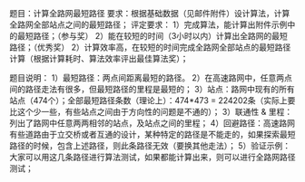 题目：计算全路网最短路径
要求：根据基础数据（见邮件附件）设计算法，计算全路网全部站点之间的最短路径；
评定要求：
	1）完成算法，能计算出附件示例中的最短路径；（参与奖）
	2）能在较短的时间（3小时以内）计算出全路网的最短路径；（优秀奖）
	2）计算效率高，在较短的时间完成全路网全部站点的最短路径计算（根据计算耗时、算法效率评出最佳算法奖）；

题目说明：
1）最短路径：两点间距离最短的路径。
2）在高速路网中，任意两点间的路径走法有很多，但最短路径的里程是最短的；
3）站点：路网中现有的所有站点（474个）；全部最短路径条数（理论上）：474*473 = 224202条（实际上要比这个少一些，有些站点之间由于方向性的问题是不通的）；
3）联通性 & 里程：列出了路网中任意两两相邻的站点，及站点之间的里程；
4）回避路径：高速路网有些道路由于立交桥或者互通的设计，某种特定的路径是不能走的，如果探索最短路径的时候，包含上述路径，则此条路径无效（要换其他走法）；
5）验证示例：大家可以用这几条路径进行算法测试，如果都能计算出来，则可以进行全路网路径测试；
